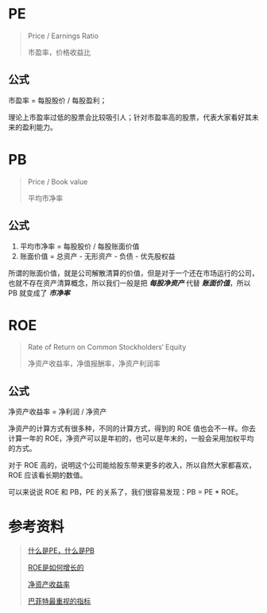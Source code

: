 # PE
> Price / Earnings Ratio 
> 
> 市盈率，价格收益比

## 公式
市盈率 = 每股股价 / 每股盈利；

理论上市盈率过低的股票会比较吸引人；针对市盈率高的股票，代表大家看好其未来的盈利能力。

# PB
> Price / Book value
> 
> 平均市净率

## 公式
1. 平均市净率 = 每股股价 / 每股账面价值
2. 账面价值 = 总资产 - 无形资产 - 负债 - 优先股权益

所谓的账面价值，就是公司解散清算的价值，但是对于一个还在市场运行的公司，也就不存在资产清算概念，所以我们一般是把 ***每股净资产*** 代替 ***账面价值***，所以 PB 就变成了 ***市净率***

# ROE
> Rate of Return on Common Stockholders‘ Equity
> 
> 净资产收益率，净值报酬率，净资产利润率

## 公式
净资产收益率 = 净利润 / 净资产

净资产的计算方式有很多种，不同的计算方式，得到的 ROE 值也会不一样。你去计算一年的 ROE，净资产可以是年初的，也可以是年末的，一般会采用加权平均的方式。

对于 ROE 高的，说明这个公司能给股东带来更多的收入，所以自然大家都喜欢，ROE 应该看长期的数值。

可以来说说 ROE 和 PB，PE 的关系了，我们很容易发现：PB = PE * ROE。

# 参考资料
> [什么是PE，什么是PB](https://zhidao.baidu.com/question/21622591.html)
> 
> [ROE是如何增长的](https://xueqiu.com/7966677778/28000087?page=1)
> 
> [净资产收益率](https://baike.baidu.com/item/%E5%87%80%E8%B5%84%E4%BA%A7%E6%94%B6%E7%9B%8A%E7%8E%87/2064749?fr=aladdin)
> 
> [巴菲特最重视的指标](https://www.jianshu.com/p/e3efe0e4e4c8)